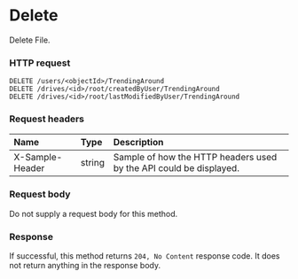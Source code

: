 # Delete

Delete File.
### HTTP request
```http
DELETE /users/<objectId>/TrendingAround
DELETE /drives/<id>/root/createdByUser/TrendingAround
DELETE /drives/<id>/root/lastModifiedByUser/TrendingAround

```
### Request headers
| Name       | Type | Description|
|:---------------|:--------|:----------|
| X-Sample-Header  | string  | Sample of how the HTTP headers used by the API could be displayed.|

### Request body
Do not supply a request body for this method.


### Response
If successful, this method returns `204, No Content` response code. It does not return anything in the response body.

<!-- uuid: eb4a8795-8177-4915-9c2d-7074f0736223\n2015-10-09 15:14:08 UTC -->